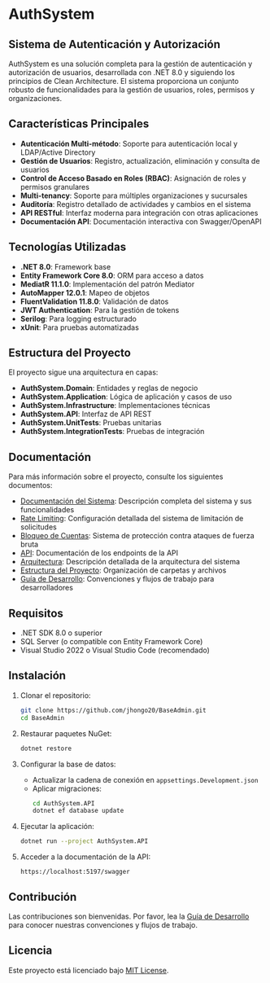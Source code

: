 # AuthSystem

## Sistema de Autenticación y Autorización

AuthSystem es una solución completa para la gestión de autenticación y autorización de usuarios, desarrollada con .NET 8.0 y siguiendo los principios de Clean Architecture. El sistema proporciona un conjunto robusto de funcionalidades para la gestión de usuarios, roles, permisos y organizaciones.

## Características Principales

- **Autenticación Multi-método**: Soporte para autenticación local y LDAP/Active Directory
- **Gestión de Usuarios**: Registro, actualización, eliminación y consulta de usuarios
- **Control de Acceso Basado en Roles (RBAC)**: Asignación de roles y permisos granulares
- **Multi-tenancy**: Soporte para múltiples organizaciones y sucursales
- **Auditoría**: Registro detallado de actividades y cambios en el sistema
- **API RESTful**: Interfaz moderna para integración con otras aplicaciones
- **Documentación API**: Documentación interactiva con Swagger/OpenAPI

## Tecnologías Utilizadas

- **.NET 8.0**: Framework base
- **Entity Framework Core 8.0**: ORM para acceso a datos
- **MediatR 11.1.0**: Implementación del patrón Mediator
- **AutoMapper 12.0.1**: Mapeo de objetos
- **FluentValidation 11.8.0**: Validación de datos
- **JWT Authentication**: Para la gestión de tokens
- **Serilog**: Para logging estructurado
- **xUnit**: Para pruebas automatizadas

## Estructura del Proyecto

El proyecto sigue una arquitectura en capas:

- **AuthSystem.Domain**: Entidades y reglas de negocio
- **AuthSystem.Application**: Lógica de aplicación y casos de uso
- **AuthSystem.Infrastructure**: Implementaciones técnicas
- **AuthSystem.API**: Interfaz de API REST
- **AuthSystem.UnitTests**: Pruebas unitarias
- **AuthSystem.IntegrationTests**: Pruebas de integración

## Documentación

Para más información sobre el proyecto, consulte los siguientes documentos:

- [Documentación del Sistema](./SystemDocumentation.md): Descripción completa del sistema y sus funcionalidades
- [Rate Limiting](./RateLimit.md): Configuración detallada del sistema de limitación de solicitudes
- [Bloqueo de Cuentas](./AccountLockout.md): Sistema de protección contra ataques de fuerza bruta
- [API](./API.md): Documentación de los endpoints de la API
- [Arquitectura](./Arquitectura.md): Descripción detallada de la arquitectura del sistema
- [Estructura del Proyecto](./Estructura_Proyecto.md): Organización de carpetas y archivos
- [Guía de Desarrollo](./Guia_Desarrollo.md): Convenciones y flujos de trabajo para desarrolladores

## Requisitos

- .NET SDK 8.0 o superior
- SQL Server (o compatible con Entity Framework Core)
- Visual Studio 2022 o Visual Studio Code (recomendado)

## Instalación

1. Clonar el repositorio:
   ```bash
   git clone https://github.com/jhongo20/BaseAdmin.git
   cd BaseAdmin
   ```

2. Restaurar paquetes NuGet:
   ```bash
   dotnet restore
   ```

3. Configurar la base de datos:
   - Actualizar la cadena de conexión en `appsettings.Development.json`
   - Aplicar migraciones:
     ```bash
     cd AuthSystem.API
     dotnet ef database update
     ```

4. Ejecutar la aplicación:
   ```bash
   dotnet run --project AuthSystem.API
   ```

5. Acceder a la documentación de la API:
   ```
   https://localhost:5197/swagger
   ```

## Contribución

Las contribuciones son bienvenidas. Por favor, lea la [Guía de Desarrollo](./Guia_Desarrollo.md) para conocer nuestras convenciones y flujos de trabajo.

## Licencia

Este proyecto está licenciado bajo [MIT License](LICENSE).
